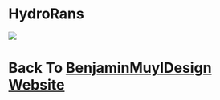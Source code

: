 # HydroRans

![](../../../../images/2020/02/LogoHydro.png)
# Back To  [BenjaminMuylDesign Website](https://www.bmuyl.com)

